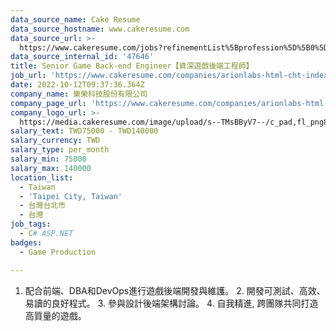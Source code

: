 ```yaml
---
data_source_name: Cake Resume
data_source_hostname: www.cakeresume.com
data_source_url: >-
  https://www.cakeresume.com/jobs?refinementList%5Bprofession%5D%5B0%5D=game-production&range%5Bsalary_range%5D%5Bmin%5D=100000
data_source_internal_id: '47646'
title: Senior Game Back-end Engineer【資深遊戲後端工程師】
job_url: 'https://www.cakeresume.com/companies/arionlabs-html-cht-index-html/jobs/f17992'
date: 2022-10-12T09:37:36.364Z
company_name: 樂榮科技股份有限公司
company_page_url: 'https://www.cakeresume.com/companies/arionlabs-html-cht-index-html'
company_logo_url: >-
  https://media.cakeresume.com/image/upload/s--TMsBByV7--/c_pad,fl_png8,h_200,w_200/v1618990974/sznscywsndnsiebn2uut.png
salary_text: TWD75000 - TWD140000
salary_currency: TWD
salary_type: per_month
salary_min: 75000
salary_max: 140000
location_list:
  - Taiwan
  - 'Taipei City, Taiwan'
  - 台灣台北市
  - 台灣
job_tags:
  - C# ASP.NET
badges:
  - Game Production

---
```


1. 配合前端、DBA和DevOps進行遊戲後端開發與維護。 2. 開發可測試、高效、易讀的良好程式。 3. 參與設計後端架構討論。 4. 自我精進, 跨團隊共同打造高質量的遊戲。